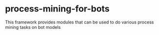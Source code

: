 # process-mining-for-bots
This framework provides modules that can be used to do various process mining tasks on bot models

